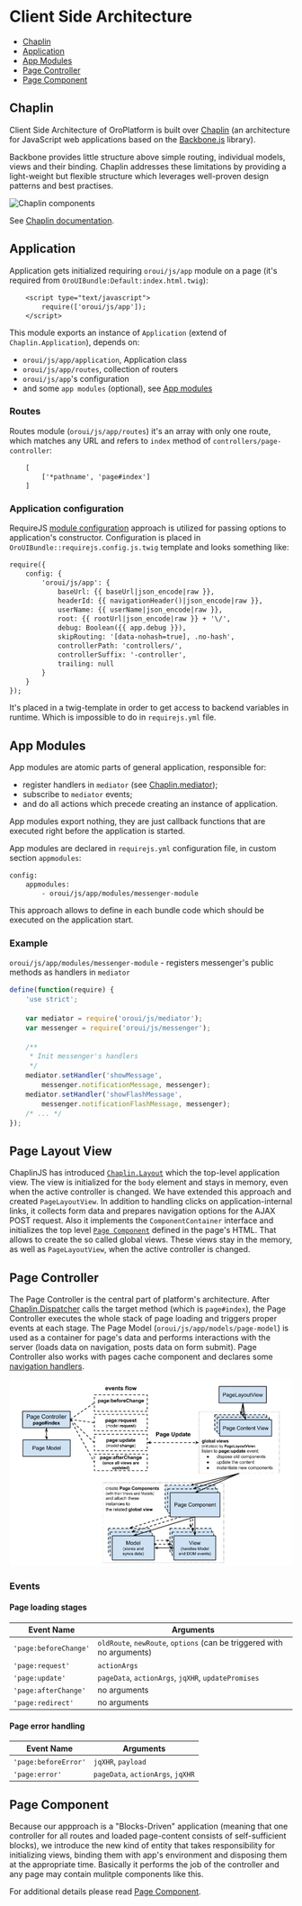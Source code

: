 Client Side Architecture
========================

 * [Chaplin](#chaplin)
 * [Application](#application)
 * [App Modules](#app-modules)
 * [Page Controller](#page-controller)
 * [Page Component](#page-component)

## Chaplin

Client Side Architecture of OroPlatform is built over [Chaplin](http://chaplinjs.org/) (an architecture for JavaScript web applications based on the [Backbone.js](http://backbonejs.org/) library).

Backbone provides little structure above simple routing, individual models, views and their binding. Chaplin addresses these limitations by providing a light-weight but flexible structure which leverages well-proven design patterns and best practises.

![Chaplin components](http://chaplinjs.org/images/chaplin-lifecycle.png)

See [Chaplin documentation](http://docs.chaplinjs.org/).


## Application
Application gets initialized requiring `oroui/js/app` module on a page (it's required from `OroUIBundle:Default:index.html.twig`):

```
    <script type="text/javascript">
        require(['oroui/js/app']);
    </script>
```

This module exports an instance of `Application` (extend of `Chaplin.Application`), depends on:

- `oroui/js/app/application`, Application class
- `oroui/js/app/routes`, collection of routers
- `oroui/js/app`'s configuration
- and some `app modules` (optional), see [App modules](#app-modules)

### Routes
Routes module (`oroui/js/app/routes`) it's an array with only one route, which matches any URL and refers to `index` method of `controllers/page-controller`:

```
    [
        ['*pathname', 'page#index']
    ]
```

### Application configuration
RequireJS [module configuration](http://requirejs.org/docs/api.html#config-moduleconfig) approach is utilized for passing options to application's constructor. Configuration is placed in `OroUIBundle::requirejs.config.js.twig` template and looks something like:

```
require({
    config: {
        'oroui/js/app': {
            baseUrl: {{ baseUrl|json_encode|raw }},
            headerId: {{ navigationHeader()|json_encode|raw }},
            userName: {{ userName|json_encode|raw }},
            root: {{ rootUrl|json_encode|raw }} + '\/',
            debug: Boolean({{ app.debug }}),
            skipRouting: '[data-nohash=true], .no-hash',
            controllerPath: 'controllers/',
            controllerSuffix: '-controller',
            trailing: null
        }
    }
});
```

It's placed in a twig-template in order to get access to backend variables in runtime. Which is impossible to do in `requirejs.yml` file.


## App Modules
App modules are atomic parts of general application, responsible for:

 * register handlers in `mediator` (see [Chaplin.mediator](http://docs.chaplinjs.org/chaplin.mediator.html));
 * subscribe to `mediator` events;
 * and do all actions which precede creating an instance of application.

App modules export nothing, they are just callback functions that are executed right before the application is started.

App modules are declared in `requirejs.yml` configuration file, in custom section `appmodules`:

```
config:
    appmodules:
        - oroui/js/app/modules/messenger-module
```

This approach allows to define in each bundle code which should be executed on the application start.

### Example
`oroui/js/app/modules/messenger-module` - registers messenger's public methods as handlers in `mediator`

```javascript
define(function(require) {
    'use strict';
    
    var mediator = require('oroui/js/mediator');
    var messenger = require('oroui/js/messenger');

    /**
     * Init messenger's handlers
     */
    mediator.setHandler('showMessage',
        messenger.notificationMessage, messenger);
    mediator.setHandler('showFlashMessage',
        messenger.notificationFlashMessage, messenger);
    /* ... */
});
```
## Page Layout View

ChaplinJS has introduced [`Chaplin.Layout`](http://docs.chaplinjs.org/chaplin.layout.html) which the top-level application view. 
The view is initialized for the `body` element and stays in memory, even when the active controller is changed. 
We have extended this approach and created `PageLayoutView`. In addition to handling clicks on application-internal links, it collects form data and prepares navigation options for the AJAX POST request.
Also it implements the `ComponentContainer` interface and initializes the top level [`Page Component`](#page-component) defined in the page's HTML. 
That allows to create the so called global views. These views stay in the memory, as well as `PageLayoutView`, when the active controller is changed.

## Page Controller

The Page Controller is the central part of platform's architecture. After [Chaplin.Dispatcher](http://docs.chaplinjs.org/chaplin.dispatcher.html) calls the target method (which is `page#index`), the Page Controller executes the whole stack of page loading and triggers proper events at each stage. The Page Model (`oroui/js/app/models/page-model`) is used as a  container for page's data and performs interactions with the server (loads data on navigation, posts data on form submit). Page Controller also works with pages cache component and declares some [navigation handlers](./mediator-handlers.md#page-controller).

![Page loading flow](./page-controller.png)

### Events

#### Page loading stages

Event Name | Arguments
---------- | ---------
`'page:beforeChange'` | `oldRoute`, `newRoute`, `options` (can be triggered with no arguments)
`'page:request'` | `actionArgs`
`'page:update'` | `pageData`, `actionArgs`, `jqXHR`, `updatePromises`
`'page:afterChange'` | no arguments
`'page:redirect'` | no arguments

#### Page error handling

Event Name | Arguments
---------- | ---------
`'page:beforeError'` | `jqXHR`, `payload`
`'page:error'` | `pageData`, `actionArgs`, `jqXHR`

## Page Component
Because our appproach is a "Blocks-Driven" application (meaning that one controller for all routes and loaded page-content consists of self-sufficient blocks), we introduce the new kind of entity that takes responsibility for initializing views, binding them with app's environment and disposing them at the appropriate time. Basically it performs the job of the controller and any page may contain mulitple components like this.

For additional details please read [Page Component](./page-component.md).
